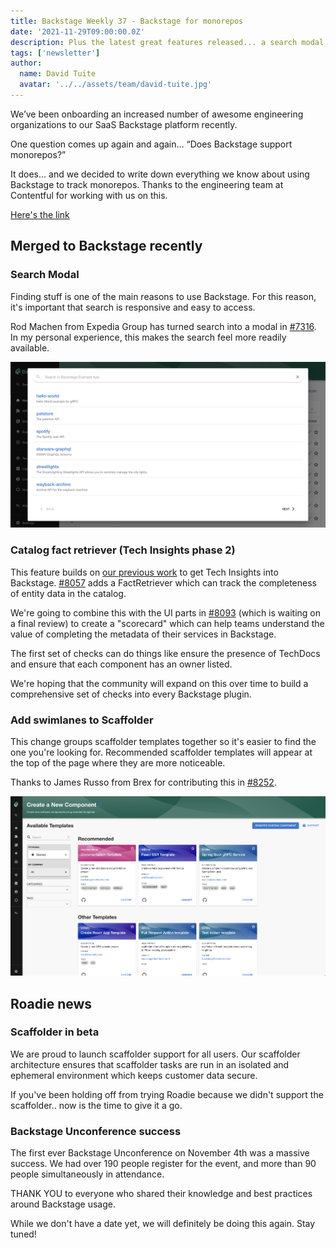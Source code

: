 ```yaml
---
title: Backstage Weekly 37 - Backstage for monorepos
date: '2021-11-29T09:00:00.0Z'
description: Plus the latest great features released... a search modal and steps towards Tech Insights.
tags: ['newsletter']
author:
  name: David Tuite
  avatar: '../../assets/team/david-tuite.jpg'
---
```


We’ve been onboarding an increased number of awesome engineering organizations to our SaaS Backstage platform recently.

One question comes up again and again… “Does Backstage support monorepos?”

It does... and we decided to write down everything we know about using Backstage to track monorepos. Thanks to the engineering team at Contentful for working with us on this.

[Here's the link](/blog/backstage-monorepo-guide/)

## Merged to Backstage recently

### Search Modal

Finding stuff is one of the main reasons to use Backstage. For this reason, it's important that search is responsive and easy to access. 

Rod Machen from Expedia Group has turned search into a modal in [#7316](https://github.com/backstage/backstage/pull/7316). In my personal experience, this makes the search feel more readily available.

![A modal with a search box and some results](./search-modal.png)

### Catalog fact retriever (Tech Insights phase 2)

This feature builds on [our previous work](/blog/backstage-weekly-36-backstage-unconference/#tech-insights-is-coming) to get Tech Insights into Backstage. [#8057](https://github.com/backstage/backstage/pull/8057) adds a FactRetriever which can track the completeness of entity data in the catalog. 

We're going to combine this with the UI parts in [#8093](https://github.com/backstage/backstage/pull/8093) (which is waiting on a final review) to create a "scorecard" which can help teams understand the value of completing the metadata of their services in Backstage.

The first set of checks can do things like ensure the presence of TechDocs and ensure that each component has an owner listed. 

We're hoping that the community will expand on this over time to build a comprehensive set of checks into every Backstage plugin.

### Add swimlanes to Scaffolder

This change groups scaffolder templates together so it's easier to find the one you're looking for. Recommended scaffolder templates will appear at the top of the page where they are more noticeable.

Thanks to James Russo from Brex for contributing this in [#8252](https://github.com/backstage/backstage/pull/8252).

![scaffolder templates grouped into 2 groups: recommended and other](./scaffolder.png)

## Roadie news

### Scaffolder in beta

We are proud to launch scaffolder support for all users. Our scaffolder architecture ensures that scaffolder tasks are run in an isolated and ephemeral environment which keeps customer data secure.

If you've been holding off from trying Roadie because we didn't support the scaffolder.. now is the time to give it a go.

### Backstage Unconference success

The first ever Backstage Unconference on November 4th was a massive success. We had over 190 people register for the event, and more than 90 people simultaneously in attendance.

THANK YOU to everyone who shared their knowledge and best practices around Backstage usage.

While we don't have a date yet, we will definitely be doing this again. Stay tuned!
